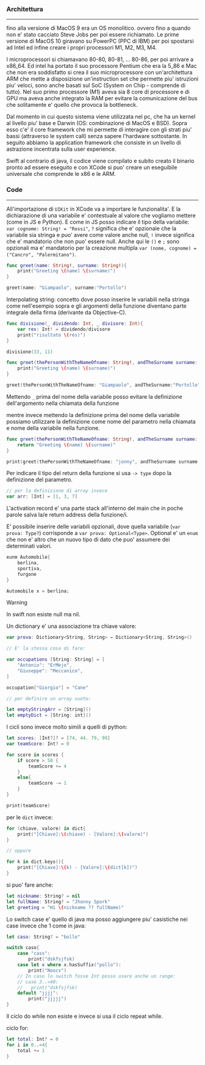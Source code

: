 ### Architettura
---
fino alla versione di MacOS 9 era un OS monolitico. ovvero fino a quando non e' stato cacciato Steve Jobs per poi essere richiamato. Le prime versione di MacOS 10 giravano su PowerPC (PPC di IBM) per poi spostarsi ad Intel ed infine creare i propri processori M1, M2, M3, M4.

I microprocessori si chiamavano 80-80, 80-81, ... 80-86, per poi arrivare a x86_64. Ed intel ha portato il suo processore Pentium che era la 5_86 e Mac che non era soddisfatto si crea il suo microprocessore con un'architettura ARM che mette a disposizione un'instruction set che permette piu' istruzioni piu' veloci, sono anche basati sul SoC (System on Chip - comprende di tutto). Nel suo primo processore (M1) aveva sia 8 core di processore e di GPU ma aveva anche integrato la RAM per evitare la comunicazione del bus che solitamente e' quello che provoca la bottleneck.

Dal momento in cui questo sistema viene utilizzata nel pc, che ha un kernel al livello piu' base e Darwin (OS: combinazione di MacOS e BSD). Sopra esso c'e' il core framework che mi permette di interagire con gli strati piu' bassi (attraverso le system call) senza sapere l'hardware sottostante. In seguito abbiamo la application framework che consiste in un livello di astrazione incentrata sulla user experience.

Swift al contrario di java, il codice viene compilato e subito creato il binario pronto ad essere eseguito e con XCode si puo' creare un eseguibile universale che comprende le x86 e le ARM.
### Code
---
All'importazione di `UIKit` in XCode va a importare le funzionalita'. E la dichiarazione di una variabile e' contestuale al valore che vogliamo mettere (come in JS e Python). E come in JS posso indicare il tipo della variabile: `var cognome: String! = "Rossi"`, `?` significa che e' opzionale che la variabile sia stringa e puo' avere come valore anche null, `!` invece significa che e' mandatorio che non puo' essere null. Anche qui le `()` e `;` sono opzionali ma e' mandatorio per la creazione multipla `var (nome, cognome) = ("Cancro", "Palermitano")`.

```swift
func greet(name: String!, surname: String!){
	print("Greeting \(name) \(surname)")
}

greet(name: "Giampaolo", surname:"Portollo")
```

Interpolating string: concetto dove posso inserire le variabili nella stringa come nell'esempio sopra e gli argomenti della funzione diventano parte integrale della firma (derivante da Objective-C).

```swift
func divisione(_ dividendo: Int, _ divisore: Int){
	var res: Int! = dividendo/divisore
	print("risultato \(res)")
}

divisione(33, 11)

func greet(thePersonWithTheNameOfname: String!, andTheSurname surname: String!){
	print("Greeting \(name) \(surname)")
}

greet(thePersonWithTheNameOfname: "Giampaolo", andTheSurname:"Portollo")
```

Mettendo `_` prima del nome della variabile posso evitare la definizione dell'argomento nella chiamata della funzione

mentre invece mettendo la definizione prima del nome della variabile possiamo utilizzare la definizione come nome del parametro nella chiamata e nome della variabile nella funzione.

```swift
func greet(thePersonWithTheNameOfname: String!, andTheSurname surname: String!) -> String {
	return "Greeting \(name) \(surname)"
}

print(greet(thePersonWithTheNameOfname: "jonny", andTheSurname surname: "Campanaro"))
```

Per indicare il tipo del return della funzione si usa `-> type` dopo la definizione del parametro.

```swift
// per la definizione di array invece
var arr: [Int] = [1, 3, 7]
```

L'activation record e' una parte stack all'interno del main che in poche parole salva la/e return address della funzione/i.

E' possibile inserire delle variabili opzionali, dove quella variabile (`var prova: Type?`) corrisponde a `var prova: Optional<Type>`. Optional e' un `enum` che non e' altro che un nuovo tipo di dato che puo' assumere dei determinati valori.

```swift
eunm Automobile{
	berlina,
	sportiva,
	furgone
}

Automobile x = berlina;
```

>[!Warning]
>In swift non esiste null ma nil.

Un dictionary e' una associazione tra chiave valore:

```swift
var prova: Dictionary<String, String> = Dictionary<String, String>()

// E' la stessa cosa di fare: 

var occupations [String: String] = [
	"Antonio": "ErMejo",
	"Giuseppe": "Meccanico",
]

occupation["Giorgio"] = "Cane"

// per definire un array vuoto:

let emptyStringArr = [String]()
let emptyDict = [String: int]()
```

I cicli sono invece molto simili a quelli di python:

```swift
let scores: [Int?]? = [74, 44. 79, 99]
var teamScore: Int? = 0

for score in scores {
	if score > 50 {
		teamScore += 4
	}
	else{
		teamScore -= 1
	}
}

print(teamScore)
```

per le `dict` invece:

```swift
for (chiave, valore) in dict{
	print("[Chiave]:\(chiave) - [Valore]:\(valore)")
}

// oppure

for k in dict.keys(){
	print("[Chiave]:\(k) - [Valore]:\(dict[k])")
}
```

si puo' fare anche: 

```swift
let nickname: String? = nil
let fullName: String? = "Jhonny Spork"
let greeting = "Hi \(nickname ?? fullName)"
```

Lo switch case e' quello di java ma posso aggiungere piu' casistiche nei case invece che 1 come in java:

```swift
let caso: String? = "bollo"

switch caso{
	case "cass":
		print("dskfsjfsk)
	case let x where x.hasSuffix("pollo"):
		print("Noocs")
	// In caso lo switch fosse Int posso usare anche un range:
	// case 3..<40:
	//	 print("dskfsjfsk)
	default "jjjj":
		print("jjjjj")
}
```

Il ciclo do while non esiste e invece si usa il ciclo repeat while.

ciclo for:

```swift
let total: Int? = 0
for i in 0..<4{
	total += 1
}
```